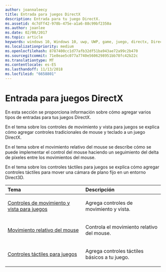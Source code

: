 ```yaml
---
author: joannaleecy
title: Entrada para juegos DirectX
description: Entrada para tu juego DirectX.
ms.assetid: 4c7dff42-978b-475e-a1a6-88c99bf2350a
ms.author: joanlee
ms.date: 02/08/2017
ms.topic: article
keywords: windows 10, Windows 10, uwp, UWP, game, juego, directx, DirectX, input, entrada, mouse, mouse, touch, táctil, control, control
ms.localizationpriority: medium
ms.openlocfilehash: 8787400cc1d77afb32df51ba943ae72a99c2b470
ms.sourcegitcommit: 71e8eae5c077a7740e5606298951bb78fc42b22c
ms.translationtype: MT
ms.contentlocale: es-ES
ms.lasthandoff: 11/13/2018
ms.locfileid: "6658801"
---
```

# <a name="game-input-for-directx-games"></a>Entrada para juegos DirectX

En esta sección se proporciona información sobre cómo agregar varios tipos de entradas para tus juegos DirectX.

En el tema sobre los controles de movimiento y vista para juegos se explica cómo agregar controles tradicionales de mouse y teclado a un juego DirectX.

En el tema sobre el movimiento relativo del mouse se describe cómo se puede implementar el control del mouse haciendo un seguimiento del delta de píxeles entre los movimientos del mouse.

En el tema sobre los controles táctiles para juegos se explica cómo agregar controles táctiles para mover una cámara de plano fijo en un entorno Direct3D.

<table>
<colgroup>
<col width="50%" />
<col width="50%" />
</colgroup>
<thead>
<tr class="header">
<th align="left">Tema</th>
<th align="left">Descripción</th>
</tr>
</thead>
<tbody>
<tr class="odd">
<td align="left"><p><a href="tutorial--adding-move-look-controls-to-your-directx-game.md">Controles de movimiento y vista para juegos</a></p></td>
<td align="left"><p>Agrega controles de movimiento y vista.</p></td>
</tr>
<tr class="even">
<td align="left"><p><a href="relative-mouse-movement.md">Movimiento relativo del mouse</a></p></td>
<td align="left"><p>Controla el movimiento relativo del mouse.</p></td>
</tr>
<tr class="odd">
<td align="left"><p><a href="tutorial--adding-touch-controls-to-your-directx-game.md">Controles táctiles para juegos</a></p></td>
<td align="left"><p>Agrega controles táctiles básicos a tu juego.</p></td>
</tr>
</tbody>
</table>